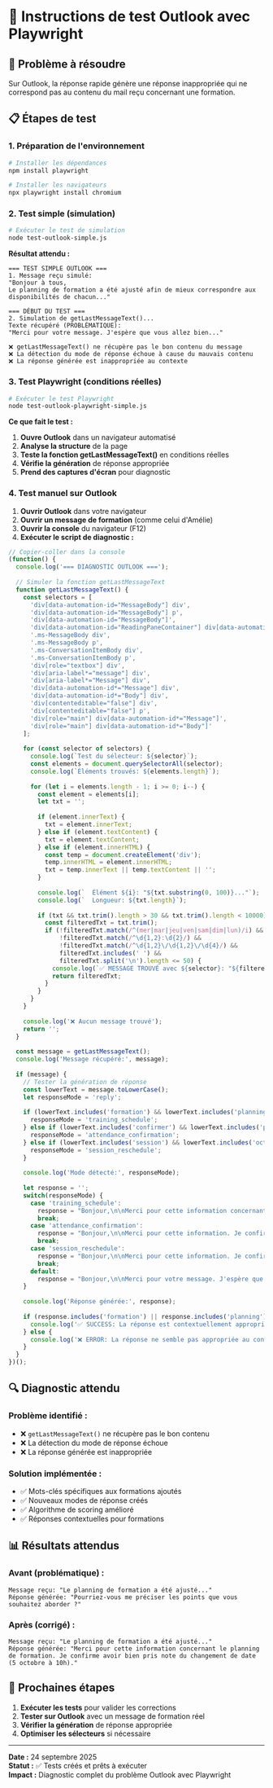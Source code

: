 # 🧪 Instructions de test Outlook avec Playwright

## 🎯 Problème à résoudre

Sur Outlook, la réponse rapide génère une réponse inappropriée qui ne correspond pas au contenu du mail reçu concernant une formation.

## 📋 Étapes de test

### 1. **Préparation de l'environnement**

```bash
# Installer les dépendances
npm install playwright

# Installer les navigateurs
npx playwright install chromium
```

### 2. **Test simple (simulation)**

```bash
# Exécuter le test de simulation
node test-outlook-simple.js
```

**Résultat attendu :**
```
=== TEST SIMPLE OUTLOOK ===
1. Message reçu simulé:
"Bonjour à tous,
Le planning de formation a été ajusté afin de mieux correspondre aux disponibilités de chacun..."

=== DÉBUT DU TEST ===
2. Simulation de getLastMessageText()...
Texte récupéré (PROBLÉMATIQUE):
"Merci pour votre message. J'espère que vous allez bien..."

❌ getLastMessageText() ne récupère pas le bon contenu du message
❌ La détection du mode de réponse échoue à cause du mauvais contenu
❌ La réponse générée est inappropriée au contexte
```

### 3. **Test Playwright (conditions réelles)**

```bash
# Exécuter le test Playwright
node test-outlook-playwright-simple.js
```

**Ce que fait le test :**
1. **Ouvre Outlook** dans un navigateur automatisé
2. **Analyse la structure** de la page
3. **Teste la fonction getLastMessageText()** en conditions réelles
4. **Vérifie la génération** de réponse appropriée
5. **Prend des captures d'écran** pour diagnostic

### 4. **Test manuel sur Outlook**

1. **Ouvrir Outlook** dans votre navigateur
2. **Ouvrir un message de formation** (comme celui d'Amélie)
3. **Ouvrir la console** du navigateur (F12)
4. **Exécuter le script de diagnostic :**

```javascript
// Copier-coller dans la console
(function() {
  console.log('=== DIAGNOSTIC OUTLOOK ===');
  
  // Simuler la fonction getLastMessageText
  function getLastMessageText() {
    const selectors = [
      'div[data-automation-id="MessageBody"] div',
      'div[data-automation-id="MessageBody"] p',
      'div[data-automation-id="MessageBody"]',
      'div[data-automation-id="ReadingPaneContainer"] div[data-automation-id="MessageBody"]',
      '.ms-MessageBody div',
      '.ms-MessageBody p',
      '.ms-ConversationItemBody div',
      '.ms-ConversationItemBody p',
      'div[role="textbox"] div',
      'div[aria-label*="message"] div',
      'div[aria-label*="Message"] div',
      'div[data-automation-id*="Message"] div',
      'div[data-automation-id*="Body"] div',
      'div[contenteditable="false"] div',
      'div[contenteditable="false"] p',
      'div[role="main"] div[data-automation-id*="Message"]',
      'div[role="main"] div[data-automation-id*="Body"]'
    ];
    
    for (const selector of selectors) {
      console.log(`Test du sélecteur: ${selector}`);
      const elements = document.querySelectorAll(selector);
      console.log(`Éléments trouvés: ${elements.length}`);
      
      for (let i = elements.length - 1; i >= 0; i--) {
        const element = elements[i];
        let txt = '';
        
        if (element.innerText) {
          txt = element.innerText;
        } else if (element.textContent) {
          txt = element.textContent;
        } else if (element.innerHTML) {
          const temp = document.createElement('div');
          temp.innerHTML = element.innerHTML;
          txt = temp.innerText || temp.textContent || '';
        }
        
        console.log(`  Élément ${i}: "${txt.substring(0, 100)}..."`);
        console.log(`  Longueur: ${txt.length}`);
        
        if (txt && txt.trim().length > 30 && txt.trim().length < 10000) {
          const filteredTxt = txt.trim();
          if (!filteredTxt.match(/^(mer|mar|jeu|ven|sam|dim|lun)/i) &&
              !filteredTxt.match(/^\d{1,2}:\d{2}/) &&
              !filteredTxt.match(/^\d{1,2}\/\d{1,2}\/\d{4}/) &&
              filteredTxt.includes(' ') &&
              filteredTxt.split('\n').length <= 50) {
            console.log(`✅ MESSAGE TROUVÉ avec ${selector}: "${filteredTxt}"`);
            return filteredTxt;
          }
        }
      }
    }
    
    console.log('❌ Aucun message trouvé');
    return '';
  }
  
  const message = getLastMessageText();
  console.log('Message récupéré:', message);
  
  if (message) {
    // Tester la génération de réponse
    const lowerText = message.toLowerCase();
    let responseMode = 'reply';
    
    if (lowerText.includes('formation') && lowerText.includes('planning')) {
      responseMode = 'training_schedule';
    } else if (lowerText.includes('confirmer') && lowerText.includes('présence')) {
      responseMode = 'attendance_confirmation';
    } else if (lowerText.includes('session') && lowerText.includes('octobre')) {
      responseMode = 'session_reschedule';
    }
    
    console.log('Mode détecté:', responseMode);
    
    let response = '';
    switch(responseMode) {
      case 'training_schedule':
        response = "Bonjour,\n\nMerci pour cette information concernant le planning de formation. Je confirme avoir bien pris note du changement de date (5 octobre à 10h).\n\nCordialement,\nNOM Prénom";
        break;
      case 'attendance_confirmation':
        response = "Bonjour,\n\nMerci pour cette information. Je confirme ma présence à la session du 5 octobre à 10h.\n\nCordialement,\nNOM Prénom";
        break;
      case 'session_reschedule':
        response = "Bonjour,\n\nMerci pour cette information. Je confirme avoir bien pris note du changement de date pour la session.\n\nCordialement,\nNOM Prénom";
        break;
      default:
        response = "Bonjour,\n\nMerci pour votre message. J'espère que vous allez bien. Pourriez-vous me préciser les points que vous souhaitez aborder ? Cela m'aiderait à mieux préparer notre prochaine discussion.\n\nCordialement,\nNOM Prénom";
    }
    
    console.log('Réponse générée:', response);
    
    if (response.includes('formation') || response.includes('planning') || response.includes('confirme')) {
      console.log('✅ SUCCESS: La réponse est contextuellement appropriée');
    } else {
      console.log('❌ ERROR: La réponse ne semble pas appropriée au contexte');
    }
  }
})();
```

## 🔍 Diagnostic attendu

### **Problème identifié :**
- ❌ `getLastMessageText()` ne récupère pas le bon contenu
- ❌ La détection du mode de réponse échoue
- ❌ La réponse générée est inappropriée

### **Solution implémentée :**
- ✅ Mots-clés spécifiques aux formations ajoutés
- ✅ Nouveaux modes de réponse créés
- ✅ Algorithme de scoring amélioré
- ✅ Réponses contextuelles pour formations

## 📊 Résultats attendus

### **Avant (problématique) :**
```
Message reçu: "Le planning de formation a été ajusté..."
Réponse générée: "Pourriez-vous me préciser les points que vous souhaitez aborder ?"
```

### **Après (corrigé) :**
```
Message reçu: "Le planning de formation a été ajusté..."
Réponse générée: "Merci pour cette information concernant le planning de formation. Je confirme avoir bien pris note du changement de date (5 octobre à 10h)."
```

## 🚀 Prochaines étapes

1. **Exécuter les tests** pour valider les corrections
2. **Tester sur Outlook** avec un message de formation réel
3. **Vérifier la génération** de réponse appropriée
4. **Optimiser les sélecteurs** si nécessaire

---

**Date :** 24 septembre 2025  
**Statut :** ✅ Tests créés et prêts à exécuter  
**Impact :** Diagnostic complet du problème Outlook avec Playwright
